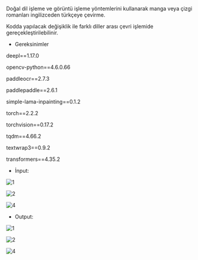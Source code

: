 Doğal dil işleme ve görüntü işleme yöntemlerini kullanarak manga veya çizgi romanları ingilizceden türkçeye çevirme.

Kodda yapılacak değişiklik ile farklı diller arası çevri işlemide gereçekleştirilebilinir.


* Gereksinimler

deepl==1.17.0

opencv-python==4.6.0.66

paddleocr==2.7.3

paddlepaddle==2.6.1

simple-lama-inpainting==0.1.2

torch==2.2.2

torchvision==0.17.2

tqdm==4.66.2

textwrap3==0.9.2 

transformers==4.35.2



* İnput:

![1](https://github.com/koesan/manga_cizgi_roman_ceviri/assets/96130124/f729cc10-4a13-465b-9327-e766f5776625)

![2](https://github.com/koesan/manga_cizgi_roman_ceviri/assets/96130124/bf31bd33-5af8-4563-9d94-67ad22351ef3)

![4](https://github.com/koesan/manga_cizgi_roman_ceviri/assets/96130124/5cd9b5a3-41b3-4ecf-ac2a-5254c6dfb949)




* Output:

![1](https://github.com/koesan/manga_cizgi_roman_ceviri/assets/96130124/4ec53fd6-b182-4668-b7ab-3440b8e4446e)

![2](https://github.com/koesan/manga_cizgi_roman_ceviri/assets/96130124/4e4d36d3-37de-4bce-8d4b-1642b899db09)

![4](https://github.com/koesan/manga_cizgi_roman_ceviri/assets/96130124/3d9e217d-27a4-4af6-a915-15ed7c2fb7e6)
